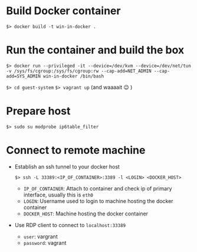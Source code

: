 Build Docker container
=====

`$> docker build -t win-in-docker .`


Run the container and build the box
======

`$> docker run --privileged -it --device=/dev/kvm --device=/dev/net/tun -v /sys/fs/cgroup:/sys/fs/cgroup:rw --cap-add=NET_ADMIN --cap-add=SYS_ADMIN win-in-docker /bin/bash`

`$> cd guest-system`
`$> vagrant up` (and waaaait :wink: )


Prepare host
=====

`$> sudo su modprobe ip6table_filter`

Connect to remote machine
====

* Establish an ssh tunnel to your docker host

    `$> ssh -L 33389:<IP_OF_CONTAINER>:3389 -l <LOGIN> <DOCKER_HOST>`

    * `IP_OF_CONTAINER`: Attach to container and check ip of primary interface, usually this is `eth0`
    * `LOGIN`: Username used to login to machine hosting the docker container
    * `DOCKER_HOST`: Machine hosting the docker container

* Use RDP client to connect to `localhost:33389`
    * `user`: vargrant
    * `password`: vagrant
